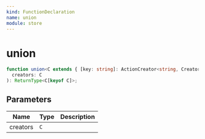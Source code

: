 ```yaml
---
kind: FunctionDeclaration
name: union
module: store
---
```


# union

```ts
function union<C extends { [key: string]: ActionCreator<string, Creator> }>(
  creators: C
): ReturnType<C[keyof C]>;
```

## Parameters

| Name     | Type | Description |
| -------- | ---- | ----------- |
| creators | `C`  |             |
